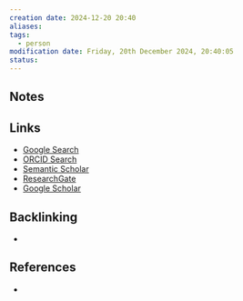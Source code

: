 ```yaml
---
creation date: 2024-12-20 20:40
aliases: 
tags:
  - person
modification date: Friday, 20th December 2024, 20:40:05
status:
---
```


## Notes

## Links

- [Google Search](https://www.google.com/search?q=Bradley+Voytek)
- [ORCID Search](https://orcid.org/orcid-search/search?searchQuery=Bradley%20Voytek)
- [Semantic Scholar](https://www.semanticscholar.org/search?q=Bradley%20Voytek&sort=relevance)
- [ResearchGate](https://www.researchgate.net/search?q=Bradley%20Voytek)
- [Google Scholar](https://scholar.google.com/scholar?q=Bradley+Voytek)

## Backlinking
+ 

## References
+ 
